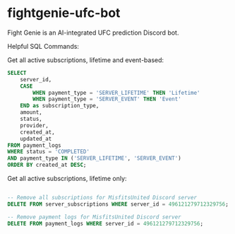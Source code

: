 # fightgenie-ufc-bot
Fight Genie is an AI-integrated UFC prediction Discord bot.


Helpful SQL Commands:

Get all active subscriptions, lifetime and event-based:
```sql
SELECT 
    server_id,
    CASE 
        WHEN payment_type = 'SERVER_LIFETIME' THEN 'Lifetime'
        WHEN payment_type = 'SERVER_EVENT' THEN 'Event'
    END as subscription_type,
    amount,
    status,
    provider,
    created_at,
    updated_at
FROM payment_logs 
WHERE status = 'COMPLETED'
AND payment_type IN ('SERVER_LIFETIME', 'SERVER_EVENT')
ORDER BY created_at DESC;
```

Get all active subscriptions, lifetime only:
```sql

-- Remove all subscriptions for MisfitsUnited Discord server
DELETE FROM server_subscriptions WHERE server_id = 496121279712329756;

-- Remove payment logs for MisfitsUnited Discord server
DELETE FROM payment_logs WHERE server_id = 496121279712329756;

